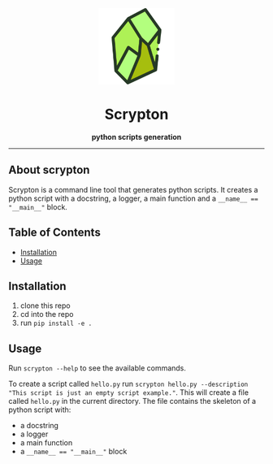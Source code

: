 <div align="center">

<img
  src="docs/assets/logo.png"
  alt="Alt text"
  title="Optional title"
  style="display: inline-block; margin: 0 auto; width: 150px">

# Scrypton

**python scripts generation**

---

</div>

## About scrypton

Scrypton is a command line tool that generates python scripts. It creates a python script with a docstring, a logger, a main function and a `__name__ == "__main__"` block.

## Table of Contents

- [Installation](#installation)
- [Usage](#usage)

## Installation

1. clone this repo
2. cd into the repo
3. run `pip install -e .`

## Usage

Run `scrypton --help` to see the available commands.

To create a script called `hello.py` run `scrypton hello.py --description "This script is just an empty script example."`. This will create a file called `hello.py` in the current directory. The file contains the skeleton of a python script with:

- a docstring
- a logger
- a main function
- a `__name__ == "__main__"` block
